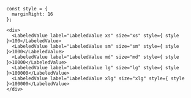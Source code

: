     const style = {
      marginRight: 16
    };

    <div>
      <LabeledValue label="LabeledValue xs" size="xs" style={ style }>100</LabeledValue>
      <LabeledValue label="LabeledValue sm" size="sm" style={ style }>1000</LabeledValue>
      <LabeledValue label="LabeledValue md" size="md" style={ style }>10000</LabeledValue>
      <LabeledValue label="LabeledValue lg" size="lg" style={ style }>100000</LabeledValue>
      <LabeledValue label="LabeledValue xlg" size="xlg" style={ style }>100000</LabeledValue>
    </div>
